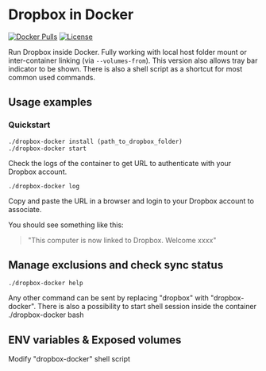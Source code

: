 # Dropbox in Docker

[![Docker Pulls](https://img.shields.io/docker/pulls/janeczku/dropbox.svg?maxAge=2592000)][hub]
[![License](https://img.shields.io/github/license/janeczku/docker-alpine-kubernetes.svg?maxAge=2592000)]()

[hub]: https://hub.docker.com/r/janeczku/dropbox/

Run Dropbox inside Docker. Fully working with local host folder mount or inter-container linking (via `--volumes-from`).
This version also allows tray bar indicator to be shown.
There is also a shell script as a shortcut for most common used commands.


## Usage examples

### Quickstart

    ./dropbox-docker install (path_to_dropbox_folder)
    ./dropbox-docker start


Check the logs of the container to get URL to authenticate with your Dropbox account.

    ./dropbox-docker log

Copy and paste the URL in a browser and login to your Dropbox account to associate.

You should see something like this:

> "This computer is now linked to Dropbox. Welcome xxxx"

## Manage exclusions and check sync status

    ./dropbox-docker help

Any other command can be sent by replacing "dropbox" with "dropbox-docker".
There is also a possibility to start shell session inside the container
    ./dropbox-docker bash

## ENV variables & Exposed volumes
Modify "dropbox-docker" shell script

